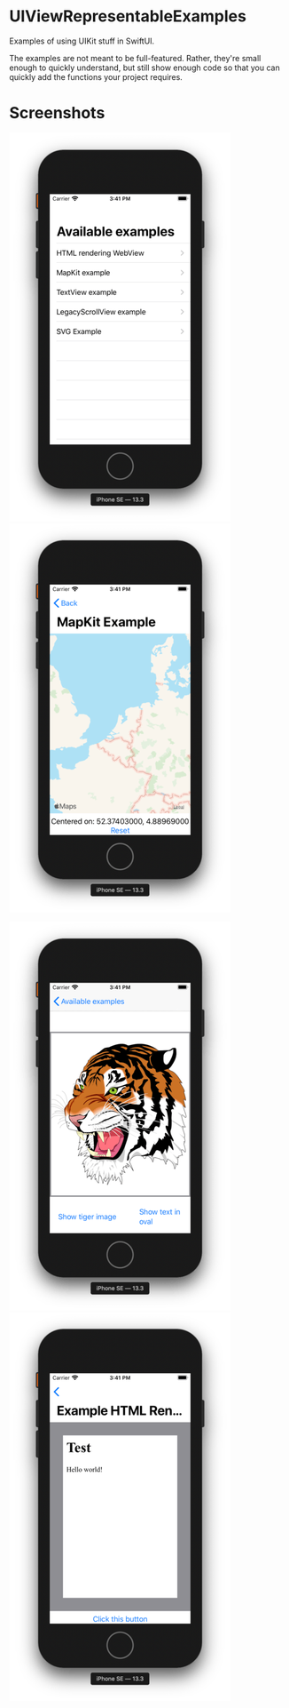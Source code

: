 # UIViewRepresentableExamples
Examples of using UIKit stuff in SwiftUI.

The examples are not meant to be full-featured. Rather, they're small enough to
quickly understand, but still show enough code so that you can quickly add the
functions your project requires.

# Screenshots
![Menu](screenshots/screenshot_menu_small-fs8.png?raw=true) ![Mapkit](screenshots/screenshot_mapkit_small-fs8.png)

![SVG](screenshots/screenshot_svg_small-fs8.png?raw=true) ![WebKit](screenshots/screenshot_webkit_small-fs8.png?raw=true)


